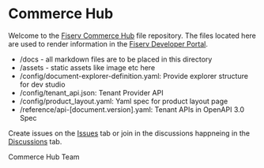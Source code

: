 # Commerce Hub

Welcome to the [Fiserv Commerce Hub](https://developer.fiserv.com/product/CommerceHub) file repository. The files located here are used to render information in the [Fiserv Developer Portal](https://developer.fiserv.com).

- /docs - all markdown files are to be placed in this directory
- /assets - static assets like image etc here
- /config/document-explorer-definition.yaml: Provide explorer structure for dev studio
- /config/tenant_api.json: Tenant Provider API
- /config/product_layout.yaml: Yaml spec for product layout page
- /reference/api-[document.version].yaml: Tenant APIs in OpenAPI 3.0 Spec

Create issues on the [Issues](https://github.com/fiserv/support/issues) tab or join in the discussions happneing in the [Discussions](https://github.com/fiserv/support/discussions) tab.

Commerce Hub Team
